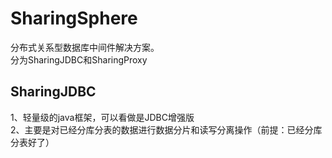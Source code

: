 # SharingSphere  
分布式关系型数据库中间件解决方案。   
分为SharingJDBC和SharingProxy  
## SharingJDBC  
1、轻量级的java框架，可以看做是JDBC增强版  
2、主要是对已经分库分表的数据进行数据分片和读写分离操作（前提：已经分库分表好了）
